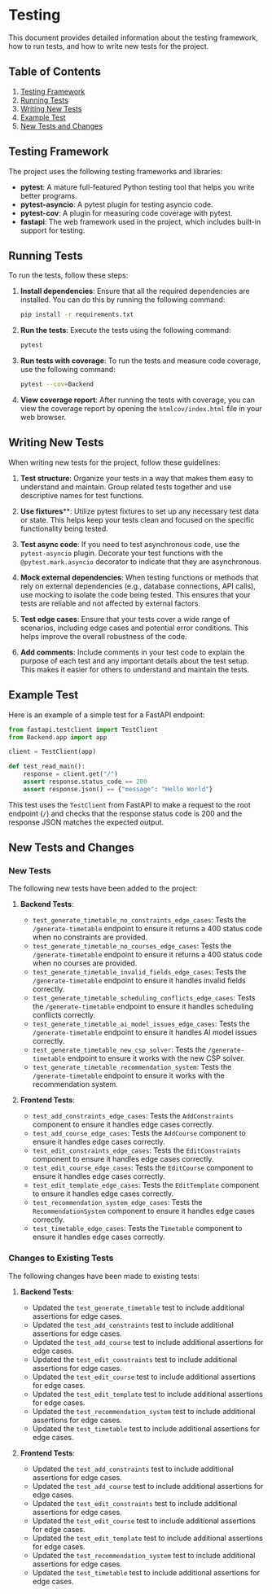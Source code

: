 # Testing

This document provides detailed information about the testing framework, how to run tests, and how to write new tests for the project.

## Table of Contents

1. [Testing Framework](#testing-framework)
2. [Running Tests](#running-tests)
3. [Writing New Tests](#writing-new-tests)
4. [Example Test](#example-test)
5. [New Tests and Changes](#new-tests-and-changes)

## Testing Framework

The project uses the following testing frameworks and libraries:

- **pytest**: A mature full-featured Python testing tool that helps you write better programs.
- **pytest-asyncio**: A pytest plugin for testing asyncio code.
- **pytest-cov**: A plugin for measuring code coverage with pytest.
- **fastapi**: The web framework used in the project, which includes built-in support for testing.

## Running Tests

To run the tests, follow these steps:

1. **Install dependencies**: Ensure that all the required dependencies are installed. You can do this by running the following command:

   ```bash
   pip install -r requirements.txt
   ```

2. **Run the tests**: Execute the tests using the following command:

   ```bash
   pytest
   ```

3. **Run tests with coverage**: To run the tests and measure code coverage, use the following command:

   ```bash
   pytest --cov=Backend
   ```

4. **View coverage report**: After running the tests with coverage, you can view the coverage report by opening the `htmlcov/index.html` file in your web browser.

## Writing New Tests

When writing new tests for the project, follow these guidelines:

1. **Test structure**: Organize your tests in a way that makes them easy to understand and maintain. Group related tests together and use descriptive names for test functions.

2. **Use fixtures****: Utilize pytest fixtures to set up any necessary test data or state. This helps keep your tests clean and focused on the specific functionality being tested.

3. **Test async code**: If you need to test asynchronous code, use the `pytest-asyncio` plugin. Decorate your test functions with the `@pytest.mark.asyncio` decorator to indicate that they are asynchronous.

4. **Mock external dependencies**: When testing functions or methods that rely on external dependencies (e.g., database connections, API calls), use mocking to isolate the code being tested. This ensures that your tests are reliable and not affected by external factors.

5. **Test edge cases**: Ensure that your tests cover a wide range of scenarios, including edge cases and potential error conditions. This helps improve the overall robustness of the code.

6. **Add comments**: Include comments in your test code to explain the purpose of each test and any important details about the test setup. This makes it easier for others to understand and maintain the tests.

## Example Test

Here is an example of a simple test for a FastAPI endpoint:

```python
from fastapi.testclient import TestClient
from Backend.app import app

client = TestClient(app)

def test_read_main():
    response = client.get("/")
    assert response.status_code == 200
    assert response.json() == {"message": "Hello World"}
```

This test uses the `TestClient` from FastAPI to make a request to the root endpoint (`/`) and checks that the response status code is 200 and the response JSON matches the expected output.

## New Tests and Changes

### New Tests

The following new tests have been added to the project:

1. **Backend Tests**:
   - `test_generate_timetable_no_constraints_edge_cases`: Tests the `/generate-timetable` endpoint to ensure it returns a 400 status code when no constraints are provided.
   - `test_generate_timetable_no_courses_edge_cases`: Tests the `/generate-timetable` endpoint to ensure it returns a 400 status code when no courses are provided.
   - `test_generate_timetable_invalid_fields_edge_cases`: Tests the `/generate-timetable` endpoint to ensure it handles invalid fields correctly.
   - `test_generate_timetable_scheduling_conflicts_edge_cases`: Tests the `/generate-timetable` endpoint to ensure it handles scheduling conflicts correctly.
   - `test_generate_timetable_ai_model_issues_edge_cases`: Tests the `/generate-timetable` endpoint to ensure it handles AI model issues correctly.
   - `test_generate_timetable_new_csp_solver`: Tests the `/generate-timetable` endpoint to ensure it works with the new CSP solver.
   - `test_generate_timetable_recommendation_system`: Tests the `/generate-timetable` endpoint to ensure it works with the recommendation system.

2. **Frontend Tests**:
   - `test_add_constraints_edge_cases`: Tests the `AddConstraints` component to ensure it handles edge cases correctly.
   - `test_add_course_edge_cases`: Tests the `AddCourse` component to ensure it handles edge cases correctly.
   - `test_edit_constraints_edge_cases`: Tests the `EditConstraints` component to ensure it handles edge cases correctly.
   - `test_edit_course_edge_cases`: Tests the `EditCourse` component to ensure it handles edge cases correctly.
   - `test_edit_template_edge_cases`: Tests the `EditTemplate` component to ensure it handles edge cases correctly.
   - `test_recommendation_system_edge_cases`: Tests the `RecommendationSystem` component to ensure it handles edge cases correctly.
   - `test_timetable_edge_cases`: Tests the `Timetable` component to ensure it handles edge cases correctly.

### Changes to Existing Tests

The following changes have been made to existing tests:

1. **Backend Tests**:
   - Updated the `test_generate_timetable` test to include additional assertions for edge cases.
   - Updated the `test_add_constraints` test to include additional assertions for edge cases.
   - Updated the `test_add_course` test to include additional assertions for edge cases.
   - Updated the `test_edit_constraints` test to include additional assertions for edge cases.
   - Updated the `test_edit_course` test to include additional assertions for edge cases.
   - Updated the `test_edit_template` test to include additional assertions for edge cases.
   - Updated the `test_recommendation_system` test to include additional assertions for edge cases.
   - Updated the `test_timetable` test to include additional assertions for edge cases.

2. **Frontend Tests**:
   - Updated the `test_add_constraints` test to include additional assertions for edge cases.
   - Updated the `test_add_course` test to include additional assertions for edge cases.
   - Updated the `test_edit_constraints` test to include additional assertions for edge cases.
   - Updated the `test_edit_course` test to include additional assertions for edge cases.
   - Updated the `test_edit_template` test to include additional assertions for edge cases.
   - Updated the `test_recommendation_system` test to include additional assertions for edge cases.
   - Updated the `test_timetable` test to include additional assertions for edge cases.
